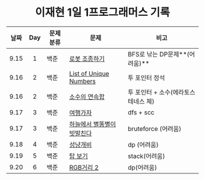 <div align="center">
  
# 이재현 1일 1프로그래머스 기록

| 날짜 | Day | 문제 분류 | 문제                                        | 비고                                |
| :--: | :-: | --------- | ------------------------------------------- | ----------------------------------- |
| 9.15 |  1  | 백준      | [로봇 조종하기](./3주차/0915/)              | BFS로 낚는 DP문제**(어려움)**       |
| 9.16 |  2  | 백준      | [List of Unique Numbers](./3주차/0916/)     | 투 포인터 정석                      |
| 9.16 |  2  | 백준      | [소수의 연속합](./3주차/0916/)              | 투 포인터 + 소수(에라토스테네스 체) |
| 9.17 |  3  | 백준      | [여행가자](./3주차/0917/)                   | dfs + scc                           |
| 9.17 |  3  | 백준      | [하늘에서 별똥별이 빗발친다](./3주차/0917/) | bruteforce (어려움)                 |
| 9.18 |  4  | 백준      | [성냥개비](./4주차/0918/)                   | dp (어려움)                         |
| 9.19 |  5  | 백준      | [탑 보기](./4주차/0919/)                    | stack(어려움)                       |
| 9.20 |  6  | 백준      | [RGB거리 2](./4주차/0920/)                  | dp(어려움)                          |

</div>
